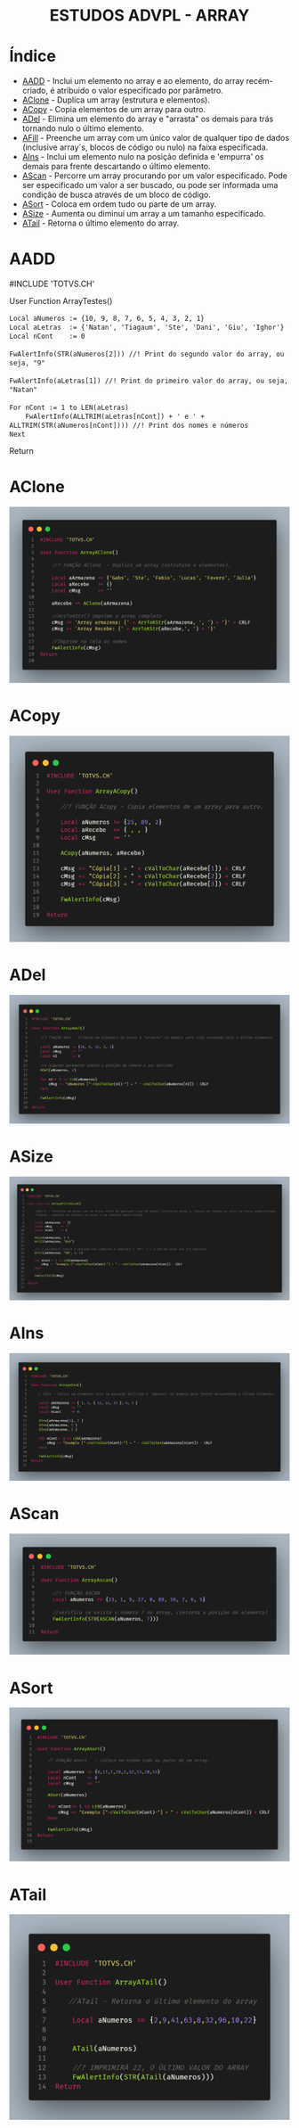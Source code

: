 <h1 align="center">
ESTUDOS ADVPL - ARRAY
</h1>

# Índice 

* [AADD](#AADD) - Inclui um elemento no array e ao elemento, do array recém-criado, é atribuido o valor especificado por parâmetro.
* [AClone](#AClone) - Duplica um array (estrutura e elementos).
* [ACopy](#ACopy) - Copia elementos de um array para outro.
* [ADel](#ADel) - Elimina um elemento do array e "arrasta" os demais para trás tornando nulo o último elemento.
* [AFill](#AFill) - Preenche um array com um único valor de qualquer tipo de dados (inclusive array´s, blocos de código ou nulo) na faixa especificada.
* [AIns](#AIns) - Inclui um elemento nulo na posição definida e 'empurra' os demais para frente descartando o último elemento.
* [AScan](#AScan) - Percorre um array procurando por um valor especificado. Pode ser especificado um valor a ser buscado, ou pode ser informada uma condição de busca através de um bloco de código.
* [ASort](#ASort) - Coloca em ordem tudo ou parte de um array.
* [ASize](#ASize) - Aumenta ou diminui um array a um tamanho especificado.
* [ATail](#ATail) - Retorna o último elemento do array.


# AADD

#INCLUDE 'TOTVS.CH'


User Function ArrayTestes()
    
    Local aNumeros := {10, 9, 8, 7, 6, 5, 4, 3, 2, 1}
    Local aLetras  := {'Natan', 'Tiagaum', 'Ste', 'Dani', 'Giu', 'Ighor'}
    Local nCont    := 0

    FwAlertInfo(STR(aNumeros[2])) //! Print do segundo valor do array, ou seja, "9"

    FwAlertInfo(aLetras[1]) //! Print do primeiro valor do array, ou seja, "Natan"

    For nCont := 1 to LEN(aLetras)
        FwAlertInfo(ALLTRIM(aLetras[nCont]) + ' e ' + ALLTRIM(STR(aNumeros[nCont]))) //! Print dos nomes e números 
    Next

Return

# AClone

<div align="center">
    <img src="https://github.com/GabyyOliveira/ESTUDOS-ADVPL/blob/main/Arrays/imgs/AClone.png">
 </div>

# ACopy
 <div align="center">
    <img src="https://github.com/GabyyOliveira/ESTUDOS-ADVPL/blob/main/Arrays/imgs/ACopy.png">
 </div>

# ADel

<div align="center">
    <img src="https://github.com/GabyyOliveira/ESTUDOS-ADVPL/blob/main/Arrays/imgs/ADel.png">
 </div>

# ASize

<div align="center">
    <img src="https://github.com/GabyyOliveira/ESTUDOS-ADVPL/blob/main/Arrays/imgs/Afill.png">
 </div>

# AIns

<div align="center">
    <img src="https://github.com/GabyyOliveira/ESTUDOS-ADVPL/blob/main/Arrays/imgs/AIns.png">
 </div>


# AScan

<div align="center">
    <img src="https://github.com/GabyyOliveira/ESTUDOS-ADVPL/blob/main/Arrays/imgs/AScan.png">
 </div>
 
# ASort

<div align="center">
    <img src="https://github.com/GabyyOliveira/ESTUDOS-ADVPL/blob/main/Arrays/imgs/ASort.png">
 </div>


# ATail

<div align="center">
    <img src="https://github.com/GabyyOliveira/ESTUDOS-ADVPL/blob/main/Arrays/imgs/ATail.png">
 </div>


